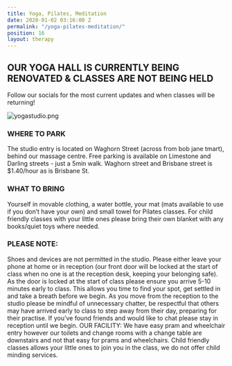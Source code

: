 ```yaml
---
title: Yoga, Pilates, Meditation
date: 2020-01-02 03:16:00 Z
permalink: "/yoga-pilates-meditation/"
position: 16
layout: therapy
---
```


## OUR YOGA HALL IS CURRENTLY BEING RENOVATED & CLASSES ARE NOT BEING HELD
Follow our socials for the most current updates and when classes will be returning!

![yogastudio.png](/uploads/yogastudio.png)

<script src="https://widgets.mindbodyonline.com/javascripts/healcode.js" type="text/javascript"></script>

<healcode-widget data-type="staff_lists" data-widget-partner="object" data-widget-id="1f3045448a4" data-widget-version="0" ></healcode-widget>



### WHERE TO PARK

The studio entry is located on Waghorn Street (across from bob jane tmart), behind our massage centre. Free parking is available on Limestone and Darling streets - just a 5min walk. Waghorn street and Brisbane street is \$1.40/hour as is Brisbane St.

### WHAT TO BRING

Yourself in movable clothing, a water bottle, your mat (mats available to use if you don’t have your own) and small towel for Pilates classes.
For child friendly classes with your little ones please bring their own blanket with any books/quiet toys where needed.

### PLEASE NOTE:

Shoes and devices are not permitted in the studio. Please either leave your phone at home or in reception (our front door will be locked at the start of class when no one is at the reception desk, keeping your belonging safe).
As the door is locked at the start of class please ensure you arrive 5-10 minutes early to class. This allows you time to find your spot, get settled in and take a breath before we begin. As you move from the reception to the studio please be mindful of unnecessary chatter, be respectful that others may have arrived early to class to step away from their day, preparing for their practise. If you’ve found friends and would like to chat please stay in reception until we begin.
OUR FACILITY:
We have easy pram and wheelchair entry however our toilets and change rooms with a change table are downstairs and not that easy for prams and wheelchairs. Child friendly classes allows your little ones to join you in the class, we do not offer child minding services.